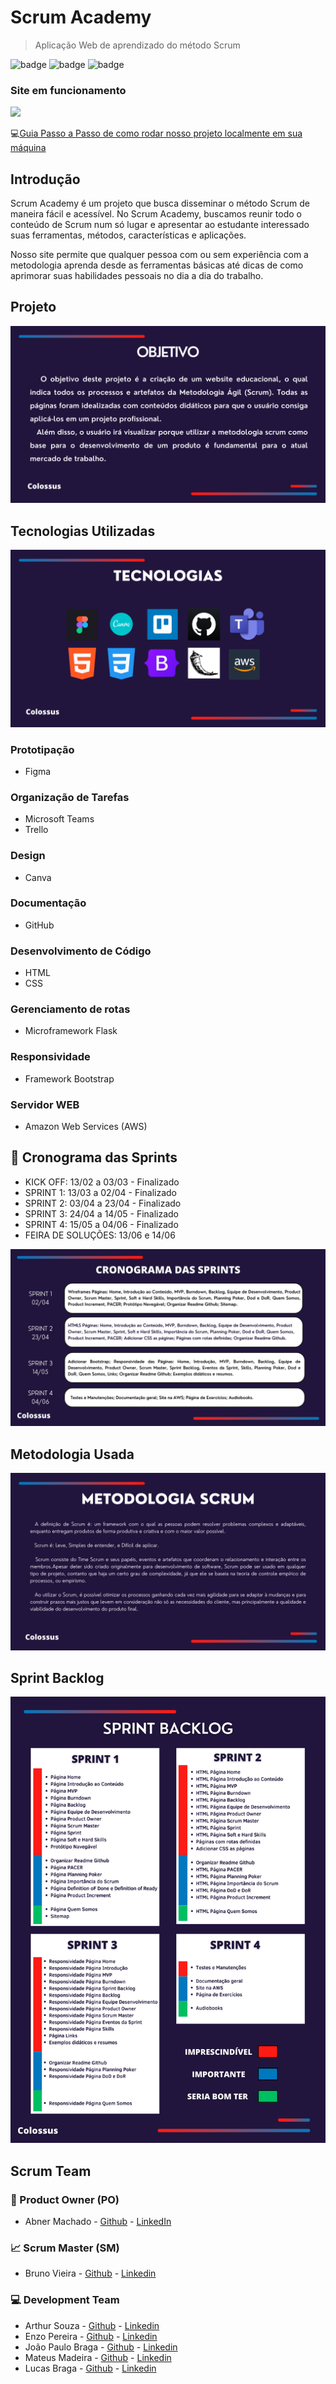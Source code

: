 # Scrum Academy
> Aplicação Web de aprendizado do método Scrum

![badge](https://img.shields.io/github/license/ColossusAPI/ScrumAcademy)
![badge](https://img.shields.io/github/last-commit/ColossusAPI/ScrumAcademy)
![badge](https://img.shields.io/badge/status-em%20desenvolvimento-green)

### Site em funcionamento
<img src="/API imagens/gifsite.gif">

💻[Guia Passo a Passo de como rodar nosso projeto localmente em sua máquina](https://scribehow.com/embed/Guia_pratico_de_como_instalare_rodar_o_projeto_Scrum_Academy__peOlsyG_RvOFlGXtmMcn6Q)

## Introdução
Scrum Academy é um projeto que busca disseminar o método Scrum de maneira fácil e acessível. No Scrum Academy, buscamos reunir todo o conteúdo de Scrum num só lugar e apresentar ao estudante interessado suas ferramentas, métodos, características e aplicações.

Nosso site permite que qualquer pessoa com ou sem experiência com a metodologia aprenda desde as ferramentas básicas até dicas de como aprimorar suas habilidades pessoais no dia a dia do trabalho.

## Projeto
<img src="/API imagens/objetivo.png">

## Tecnologias Utilizadas

<img src="/API imagens/tech.png">

### Prototipação
* Figma
### Organização de Tarefas
* Microsoft Teams
* Trello
### Design 
* Canva
### Documentação
* GitHub
### Desenvolvimento de Código
* HTML
* CSS
### Gerenciamento de rotas
* Microframework Flask
### Responsividade
* Framework Bootstrap
### Servidor WEB
* Amazon Web Services (AWS)

## 📅 Cronograma das Sprints
- KICK OFF: 13/02 a 03/03 - Finalizado
- SPRINT 1: 13/03 a 02/04 - Finalizado
- SPRINT 2: 03/04 a 23/04 - Finalizado
- SPRINT 3: 24/04 a 14/05 - Finalizado
- SPRINT 4: 15/05 a 04/06 - Finalizado
- FEIRA DE SOLUÇÕES: 13/06 e 14/06

<img src="/API imagens/cronograma.png">

## Metodologia Usada
<img src="/API imagens/metodologia.png">

## Sprint Backlog
<img src="/API imagens/sprintbacklog.png">

## Scrum Team
### 🎁 Product Owner (PO)
* Abner Machado - [Github](https://github.com/abner-machado) - [LinkedIn](https://www.linkedin.com/in/abner-douglas-a70a9b199/)
### 📈 Scrum Master (SM)
* Bruno Vieira - [Github](https://github.com/BrunoVieira30) - [Linkedin](https://www.linkedin.com/in/bruno-vieira-b999a2224/)
### 💻 Development Team
* Arthur Souza - [Github](https://github.com/Meowo2) - [Linkedin](https://www.linkedin.com/in/arthur-sousa-3287391b1)
* Enzo Pereira - [Github](https://github.com/Enzopereira01) - [Linkedin](https://www.linkedin.com/in/enzo-pereira-13331b272/)
* João Paulo Braga - [Github](https://github.com/jpbragac) - [Linkedin](http://www.linkedin.com/in/jo%C3%A3o-paulo-correia-206a38270)
* Mateus Madeira - [Github](https://github.com/mafemad) - [Linkedin](https://www.linkedin.com/in/mateus-ferreira-madeira-b66a27270)
* Lucas Braga - [Github](https://github.com/lucasteixeirabraga) - [Linkedin](https://www.linkedin.com/in/lucas-braga-teixeira-64b37b216)
